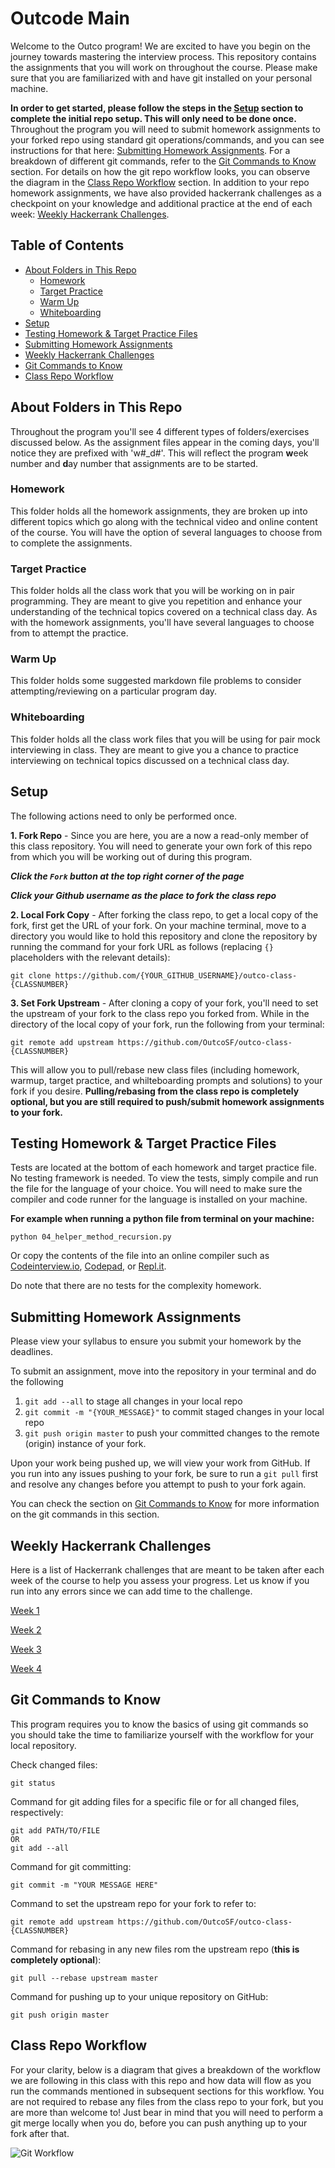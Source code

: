 # Outcode Main

Welcome to the Outco program! We are excited to have you begin on the journey towards mastering the interview process. This repository contains the assignments that you will work on throughout the course. Please make sure that you are familiarized with and have git installed on your personal machine.

**In order to get started, please follow the steps in the [Setup](#setup) section to complete the initial repo setup. This will only need to be done once.** Throughout the program you will need to submit homework assignments to your forked repo using standard git operations/commands, and you can see instructions for that here: [Submitting Homework Assignments](#submitting-homework-assignments). For a breakdown of different git commands, refer to the [Git Commands to Know](#git-commands-to-know) section. For details on how the git repo workflow looks, you can observe the diagram in the [Class Repo Workflow](#class-repo-workflow) section. In addition to your repo homework assignments, we have also provided hackerrank challenges as a checkpoint on your knowledge and additional practice at the end of each week: [Weekly Hackerrank Challenges](#weekly-hackerrank-challenges).

## Table of Contents
* [About Folders in This Repo](#about-folders-in-this-repo)
  * [Homework](#homework)
  * [Target Practice](#target-practice)
  * [Warm Up](#warm-up)
  * [Whiteboarding](#whiteboarding)
* [Setup](#setup)
* [Testing Homework & Target Practice Files](#testing-homework--target-practice-files)
* [Submitting Homework Assignments](#submitting-homework-assignments)
* [Weekly Hackerrank Challenges](#weekly-hackerrank-challenges)
* [Git Commands to Know](#git-commands-to-know)
* [Class Repo Workflow](#class-repo-workflow)


## About Folders in This Repo

Throughout the program you'll see 4 different types of folders/exercises discussed below. As the assignment files appear in the coming days, you'll notice they are prefixed with 'w\#\_d\#'. This will reflect the program **w**&#8203;eek number and **d**&#8203;ay number that assignments are to be started.

### Homework
This folder holds all the homework assignments, they are broken up into different topics which go along with the technical video and online content of the course. You will have the option of several languages to choose from to complete the assignments.

### Target Practice
This folder holds all the class work that you will be working on in pair programming. They are meant to give you repetition and enhance your understanding of the technical topics covered on a technical class day. As with the homework assignments, you'll have several languages to choose from to attempt the practice.

### Warm Up
This folder holds some suggested markdown file problems to consider attempting/reviewing on a particular program day.

### Whiteboarding
This folder holds all the class work files that you will be using for pair mock interviewing in class. They are meant to give you a chance to practice interviewing on technical topics discussed on a technical class day.




## Setup
The following actions need to only be performed once.

**1. Fork Repo** - Since you are here, you are a now a read-only member of this class repository. You will need to generate your own fork of this repo from which you will be working out of during this program.

  ***Click the `Fork` button at the top right corner of the page***

  ***Click your Github username as the place to fork the class repo***

**2. Local Fork Copy**  - After forking the class repo, to get a local copy of the fork, first get the URL of your fork. On your machine terminal, move to a directory you would like to hold this repository and clone the repository by running the command for your fork URL as follows (replacing `{}` placeholders with the relevant details):

```
git clone https://github.com/{YOUR_GITHUB_USERNAME}/outco-class-{CLASSNUMBER}
```

**3. Set Fork Upstream** - After cloning a copy of your fork, you'll need to set the upstream of your fork to the class repo you forked from. While in the directory of the local copy of your fork, run the following from your terminal:

```
git remote add upstream https://github.com/OutcoSF/outco-class-{CLASSNUMBER}
```

This will allow you to pull/rebase new class files (including homework, warmup, target practice, and whilteboarding prompts and solutions) to your fork if you desire. **Pulling/rebasing from the class repo is completely optional, but you are still required to push/submit homework assignments to your fork.**



## Testing Homework & Target Practice Files
Tests are located at the bottom of each homework and target practice file. No testing framework is needed. To view the tests, simply compile and run the file for the language of your choice. You will need to make sure the compiler and code runner for the language is installed on your machine.

**For example when running a python file from terminal on your machine:**
```
python 04_helper_method_recursion.py
```

Or copy the contents of the file into an online compiler such as [Codeinterview.io](https://codeinterview.io/), [Codepad](https://codepad.remoteinterview.io/), or
[Repl.it](https://repl.it/languages/javascript).

Do note that there are no tests for the complexity homework.

## Submitting Homework Assignments
Please view your syllabus to ensure you submit your homework by the deadlines.

To submit an assignment, move into the repository in your terminal and do the following
1. `git add --all` to stage all changes in your local repo
2. `git commit -m "{YOUR_MESSAGE}"` to commit staged changes in your local repo
3. `git push origin master` to push your committed changes to the remote (origin) instance of your fork.

Upon your work being pushed up, we will view your work from GitHub. If you run into any issues pushing to your fork, be sure to run a `git pull` first and resolve any changes before you attempt to push to your fork again.

You can check the section on [Git Commands to Know](#git-commands-to-know) for more information on the git commands in this section.


## Weekly Hackerrank Challenges

Here is a list of Hackerrank challenges that are meant to be taken after each week of the course to help you assess your progress. Let us know if you run into any errors since we can add time to the challenge.

[Week 1](http://hr.gs/outco_week1comp)

[Week 2](http://hr.gs/outco_week2comp)

[Week 3](http://hr.gs/outco_week3comp)

[Week 4](http://hr.gs/outco_week4comp)

## Git Commands to Know

This program requires you to know the basics of using git commands so you should take the time to familiarize yourself with the workflow for your local repository.

Check changed files:
```
git status
```

Command for git adding files for a specific file or for all changed files, respectively:
```
git add PATH/TO/FILE
OR
git add --all
```

Command for git committing:
```
git commit -m "YOUR MESSAGE HERE"
```

Command to set the upstream repo for your fork to refer to:
```
git remote add upstream https://github.com/OutcoSF/outco-class-{CLASSNUMBER}
```


Command for rebasing in any new files rom the upstream repo (**this is completely optional**):
```
git pull --rebase upstream master
```

Command for pushing up to your unique repository on GitHub:
```
git push origin master
```



## Class Repo Workflow
For your clarity, below is a diagram that gives a breakdown of the workflow we are following in this class with this repo and how data will flow as you run the commands mentioned in subsequent sections for this workflow. You are not required to rebase any files from the class repo to your fork, but you are more than welcome to! Just bear in mind that you will need to perform a git merge locally when you do, before you can push anything up to your fork after that.

![Git Workflow](https://res.cloudinary.com/outco-io/image/upload/v1600383288/4-week-program_Repo_workflow.png)
